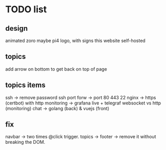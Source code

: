 # TODO list

## design
animated zoro
maybe pi4 logo, with signs this website self-hosted

## topics
add arrow on bottom to get back on top of page

## topics items

ssh        -> remove password ssh
port forw  -> port 80 443 22
nginx      -> https (certbot) with http
monitoring -> grafana live + telegraf websocket vs http (monitoring)
chat       -> golang (back) & vuejs (front)

## fix
navbar -> two times @click trigger. 
topics -> footer -> remove it without breaking the DOM.